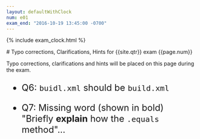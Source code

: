 ```yaml
---
layout: defaultWithClock
num: e01
exam_end: "2016-10-19 13:45:00 -0700"
---
```


{% include exam_clock.html %}

<div style="clear:both;" markdown="1">
# Typo corrections, Clarifications, Hints for {{site.qtr}} exam {{page.num}}

</div>

Typo corrections, clarifications and hints will be placed on this page during the exam.

<div style="font-size:170%" markdown="1">

* Q6: `buidl.xml` should be `build.xml`

* Q7: Missing word (shown in bold) "Briefly <strong>explain</strong> how the `.equals` method"...

</div>

